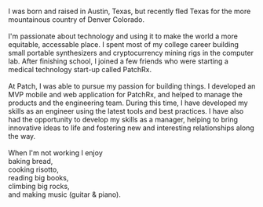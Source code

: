 <br/>
I was born and raised in Austin, Texas, but recently fled Texas for the more mountainous country of Denver Colorado.
<br/>
<br/>
I'm passionate about technology and using it to make the world a more equitable, accessable place. I spent most of my college career building small portable synthesizers and cryptocurrency mining rigs in the computer lab. After finishing school, I joined a few friends who were starting a medical technology start-up called PatchRx.
<br/>
<br/>
At Patch, I was able to pursue my passion for building things. I developed an MVP mobile and web application for PatchRx, and helped to manage the products and the engineering team. During this time, I have developed my skills as an engineer using the latest tools and best practices. I have also had the opportunity to develop my skills as a manager, helping to bring innovative ideas to life and fostering new and interesting relationships along the way. 
<br/>
<br/>
When I'm not working I enjoy
<br/>
baking bread,
<br/>
cooking risotto,
<br/>
reading big books,
<br/>
climbing big rocks,
<br/>
and making music (guitar & piano).
<br/>
